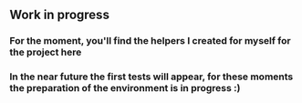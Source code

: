 ## Work in progress

### For the moment, you'll find the helpers I created for myself for the project here

### In the near future the first tests will appear, for these moments the preparation of the environment is in progress :)
